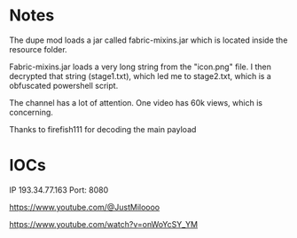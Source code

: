 # Notes

The dupe mod loads a jar called fabric-mixins.jar which is located inside the resource folder.

Fabric-mixins.jar loads a very long string from the "icon.png" file. I then decrypted that string (stage1.txt), which led me to stage2.txt, which is a obfuscated powershell script.

The channel has a lot of attention. One video has 60k views, which is concerning.

Thanks to firefish111 for decoding the main payload

# IOCs

IP 193.34.77.163
Port: 8080

https://www.youtube.com/@JustMiloooo

https://www.youtube.com/watch?v=onWoYcSY_YM
